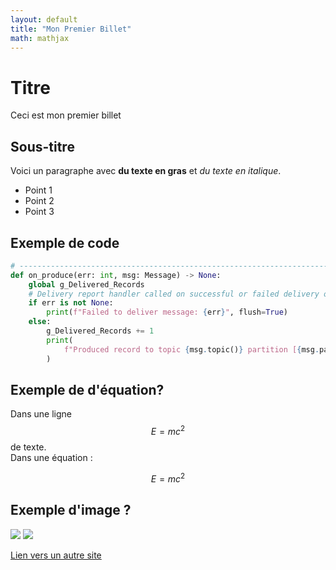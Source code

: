 ```yaml
---
layout: default
title: "Mon Premier Billet"
math: mathjax
---
```


# Titre 

Ceci est mon premier billet 

## Sous-titre

Voici un paragraphe avec **du texte en gras** et *du texte en italique*.

- Point 1
- Point 2
- Point 3

## Exemple de code

```python
# -----------------------------------------------------------------------------
def on_produce(err: int, msg: Message) -> None:
    global g_Delivered_Records
    # Delivery report handler called on successful or failed delivery of message
    if err is not None:
        print(f"Failed to deliver message: {err}", flush=True)
    else:
        g_Delivered_Records += 1
        print(
            f"Produced record to topic {msg.topic()} partition [{msg.partition()}] @ offset {msg.offset()}", flush=True
        )

```

## Exemple de d'équation?
Dans une ligne $$E=mc^2$$ de texte.      
Dans une équation :    

$$ E = mc^2 $$



## Exemple d'image ?

![](../../assets/images/image01.png)
![](../../assets/images/image02.png)



[Lien vers un autre site](https://example.com)
